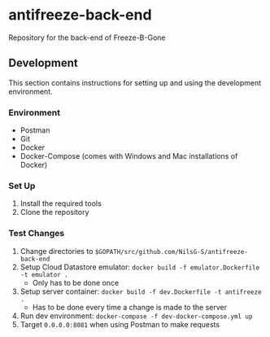 # antifreeze-back-end
Repository for the back-end of Freeze-B-Gone

## Development

This section contains instructions for setting up and using the development environment.

### Environment

- Postman
- Git
- Docker
- Docker-Compose (comes with Windows and Mac installations of Docker)

### Set Up

1. Install the required tools
2. Clone the repository

### Test Changes

1. Change directories to `$GOPATH/src/github.com/NilsG-S/antifreeze-back-end`
2. Setup Cloud Datastore emulator: `docker build -f emulator.Dockerfile -t emulator .`
    - Only has to be done once
3. Setup server container: `docker build -f dev.Dockerfile -t antifreeze .`
    - Has to be done every time a change is made to the server
4. Run dev environment: `docker-compose -f dev-docker-compose.yml up`
5. Target `0.0.0.0:8081` when using Postman to make requests
